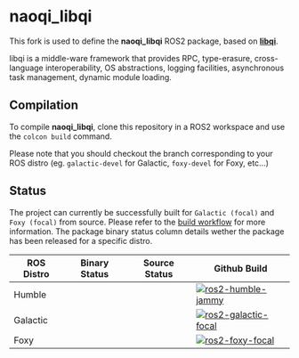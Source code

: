 # naoqi_libqi

This fork is used to define the __naoqi_libqi__ ROS2 package, based on [__libqi__](https://github.com/aldebaran/libqi).

libqi is a middle-ware framework that provides RPC, type-erasure,
cross-language interoperability, OS abstractions, logging facilities,
asynchronous task management, dynamic module loading.

## Compilation
To compile __naoqi_libqi__, clone this repository in a ROS2 workspace and use the `colcon build` command.

Please note that you should checkout the branch corresponding to your ROS distro (eg. `galactic-devel` for Galactic, `foxy-devel` for Foxy, etc...)

## Status 

The project can currently be successfully built for `Galactic (focal)` and `Foxy (focal)` from source. Please refer to the [build workflow](https://github.com/ros-naoqi/libqi/actions) for more information. The package binary status column details wether the package has been released for a specific distro.


ROS Distro | Binary Status | Source Status | Github Build
|-------------------|-------------------|-------------------|-------------------|
Humble | | | [![ros2-humble-jammy](https://github.com/ros-naoqi/libqi/actions/workflows/humble_jammy.yml/badge.svg)](https://github.com/ros-naoqi/libqi/actions/workflows/humble_jammy.yml)
Galactic | | | [![ros2-galactic-focal](https://github.com/ros-naoqi/libqi/actions/workflows/galactic_focal.yml/badge.svg)](https://github.com/ros-naoqi/libqi/actions/workflows/galactic_focal.yml)
Foxy | | | [![ros2-foxy-focal](https://github.com/ros-naoqi/libqi/actions/workflows/foxy_focal.yml/badge.svg)](https://github.com/ros-naoqi/libqi/actions/workflows/foxy_focal.yml)


<!-- Futur ROS2 badges when released:
Humble
[![Build Status](https://build.ros2.org/job/Hbin_uJ64__naoqi_libqi__ubuntu_focal_amd64__binary/badge/icon)](https://build.ros2.org/job/Hbin_uJ64__naoqi_libqi__ubuntu_focal_amd64__binary/)

Galactic
[![Build Status](https://build.ros2.org/job/Gbin_uF64__naoqi_libqi__ubuntu_focal_amd64__binary/badge/icon)](https://build.ros2.org/job/Gbin_uF64__naoqi_libqi__ubuntu_focal_amd64__binary/)

Foxy
[![Build Status](https://build.ros2.org/job/Fbin_uF64__naoqi_libqi__ubuntu_focal_amd64__binary/badge/icon)](https://build.ros2.org/job/Fbin_uF64__naoqi_libqi__ubuntu_focal_amd64__binary/) -->